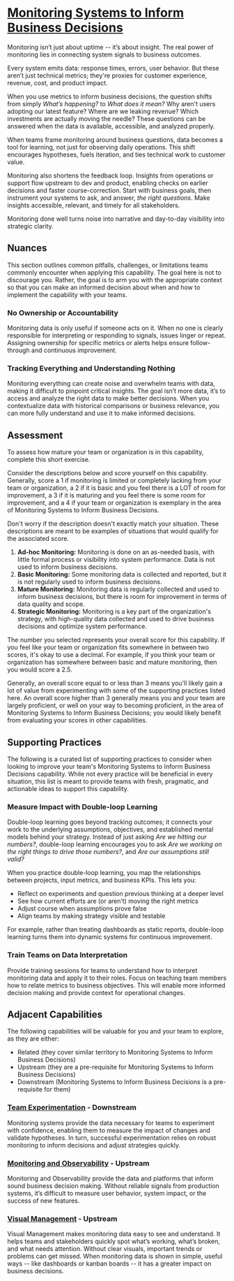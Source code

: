 # [Monitoring Systems to Inform Business Decisions](https://dora.dev/capabilities/monitoring-systems/)

Monitoring isn’t just about uptime -- it’s about insight. The real power of monitoring lies in connecting system signals to business outcomes.

Every system emits data: response times, errors, user behavior. But these aren’t just technical metrics; they're proxies for customer experience, revenue, cost, and product impact.

When you use metrics to inform business decisions, the question shifts from simply *What’s happening?* to *What does it mean?* Why aren't users adopting our latest feature? Where are we leaking revenue? Which investments are actually moving the needle? These questions can be answered when the data is available, accessible, and analyzed properly.

When teams frame monitoring around business questions, data becomes a tool for learning, not just for observing daily operations. This shift encourages hypotheses, fuels iteration, and ties technical work to customer value.

Monitoring also shortens the feedback loop. Insights from operations or support flow upstream to dev and product, enabling checks on earlier decisions and faster course-correction. Start with business goals, then instrument your systems to ask, and answer, *the right questions*. Make insights accessible, relevant, and timely for all stakeholders.

Monitoring done well turns noise into narrative and day-to-day visibility into strategic clarity.

## Nuances

This section outlines common pitfalls, challenges, or limitations teams commonly encounter when applying this capability. The goal here is not to discourage you. Rather, the goal is to arm you with the appropriate context so that you can make an informed decision about when and how to implement the capability with your teams.

### No Ownership or Accountability

Monitoring data is only useful if someone acts on it. When no one is clearly responsible for interpreting or responding to signals, issues linger or repeat. Assigning ownership for specific metrics or alerts helps ensure follow-through and continuous improvement.

### Tracking Everything and Understanding Nothing

Monitoring everything can create noise and overwhelm teams with data, making it difficult to pinpoint critical insights. The goal isn’t more data, it’s to access and analyze the right data to make better decisions. When you contextualize data with historical comparisons or business relevance, you can more fully understand and use it to make informed decisions.

## Assessment

To assess how mature your team or organization is in this capability, complete this short exercise.

Consider the descriptions below and score yourself on this capability. Generally, score a 1 if monitoring is limited or completely lacking from your team or organization, a 2 if it is basic and you feel there is a LOT of room for improvement, a 3 if it is maturing and you feel there is some room for improvement, and a 4 if your team or organization is exemplary in the area of Monitoring Systems to Inform Business Decisions.

Don't worry if the description doesn't exactly match your situation. These descriptions are meant to be examples of situations that would qualify for the associated score.

1. **Ad-hoc Monitoring:** Monitoring is done on an as-needed basis, with little formal process or visibility into system performance. Data is not used to inform business decisions.
2. **Basic Monitoring:** Some monitoring data is collected and reported, but it is not regularly used to inform business decisions.
3. **Mature Monitoring:** Monitoring data is regularly collected and used to inform business decisions, but there is room for improvement in terms of data quality and scope.
4. **Strategic Monitoring:** Monitoring is a key part of the organization's strategy, with high-quality data collected and used to drive business decisions and optimize system performance.

The number you selected represents your overall score for this capability. If you feel like your team or organization fits somewhere in between two scores, it's okay to use a decimal. For example, if you think your team or organization has somewhere between basic and mature monitoring, then you would score a 2.5.

Generally, an overall score equal to or less than 3 means you'll likely gain a lot of value from experimenting with some of the supporting practices listed here. An overall score higher than 3 generally means you and your team are largely proficient, or well on your way to becoming proficient, in the area of Monitoring Systems to Inform Business Decisions; you would likely benefit from evaluating your scores in other capabilities.

## Supporting Practices

The following is a curated list of supporting practices to consider when looking to improve your team's Monitoring Systems to Inform Business Decisions capability. While not every practice will be beneficial in every situation, this list is meant to provide teams with fresh, pragmatic, and actionable ideas to support this capability.

### Measure Impact with Double-loop Learning

Double-loop learning goes beyond tracking outcomes; it connects your work to the underlying assumptions, objectives, and established mental models behind your strategy. Instead of just asking _Are we hitting our numbers?_, double-loop learning encourages you to ask _Are we working on the right things to drive those numbers?_, and _Are our assumptions still valid?_

When you practice double-loop learning, you map the relationships between projects, input metrics, and business KPIs. This lets you:
* Reflect on experiments and question previous thinking at a deeper level
* See how current efforts are (or aren’t) moving the right metrics
* Adjust course when assumptions prove false
* Align teams by making strategy visible and testable

For example, rather than treating dashboards as static reports, double-loop learning turns them into dynamic systems for continuous improvement.

### Train Teams on Data Interpretation

Provide training sessions for teams to understand how to interpret monitoring data and apply it to their roles. Focus on teaching team members how to relate metrics to business objectives. This will enable more informed decision making and provide context for operational changes.

## Adjacent Capabilities

The following capabilities will be valuable for you and your team to explore, as they are either:

- Related (they cover similar territory to Monitoring Systems to Inform Business Decisions)
- Upstream (they are a pre-requisite for Monitoring Systems to Inform Business Decisions)
- Downstream (Monitoring Systems to Inform Business Decisions is a pre-requisite for them)

### [Team Experimentation](/capabilities/team-experimentation.md) - Downstream

Monitoring systems provide the data necessary for teams to experiment with confidence, enabling them to measure the impact of changes and validate hypotheses. In turn, successful experimentation relies on robust monitoring to inform decisions and adjust strategies quickly.

### [Monitoring and Observability](/capabilities/monitoring-and-observability.md) - Upstream

Monitoring and Observability provide the data and platforms that inform sound business decision making. Without reliable signals from production systems, it’s difficult to measure user behavior, system impact, or the success of new features.

### [Visual Management](/capabilities/visual-management.md) - Upstream

Visual Management makes monitoring data easy to see and understand. It helps teams and stakeholders quickly spot what’s working, what’s broken, and what needs attention. Without clear visuals, important trends or problems can get missed. When monitoring data is shown in simple, useful ways -- like dashboards or kanban boards -- it has a greater impact on business decisions.
